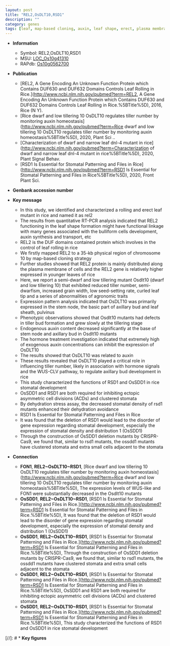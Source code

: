```yaml
---
layout: post
title: "REL2,OsDLT10,RSD1"
description: ""
category: genes
tags: [leaf, map-based cloning, auxin, leaf shape, erect, plasma membrane, leaf rolling, tillering, stem, development, grain, tiller, tiller number, grain width, node, cell division, stress, stomatal, stomata, stomatal development]
---
```


* **Information**  
    + Symbol: REL2,OsDLT10,RSD1  
    + MSU: [LOC_Os10g41310](http://rice.uga.edu/cgi-bin/ORF_infopage.cgi?orf=LOC_Os10g41310)  
    + RAPdb: [Os10g0562700](https://rapdb.dna.affrc.go.jp/locus/?name=Os10g0562700)  

* **Publication**  
    + [REL2, A Gene Encoding An Unknown Function Protein which Contains DUF630 and DUF632 Domains Controls Leaf Rolling in Rice.](http://www.ncbi.nlm.nih.gov/pubmed?term=REL2, A Gene Encoding An Unknown Function Protein which Contains DUF630 and DUF632 Domains Controls Leaf Rolling in Rice.%5BTitle%5D), 2016, Rice (N Y).
    + [Rice dwarf and low tillering 10 OsDLT10 regulates tiller number by monitoring auxin homeostasis](http://www.ncbi.nlm.nih.gov/pubmed?term=Rice dwarf and low tillering 10 OsDLT10 regulates tiller number by monitoring auxin homeostasis%5BTitle%5D), 2020, Plant Sci ..
    + [Characterization of dwarf and narrow leaf  dnl-4 mutant in rice](http://www.ncbi.nlm.nih.gov/pubmed?term=Characterization of dwarf and narrow leaf  dnl-4 mutant in rice%5BTitle%5D), 2020, Plant Signal Behav.
    + [RSD1 Is Essential for Stomatal Patterning and Files in Rice](http://www.ncbi.nlm.nih.gov/pubmed?term=RSD1 Is Essential for Stomatal Patterning and Files in Rice%5BTitle%5D), 2020, Front Plant Sci.

* **Genbank accession number**  

* **Key message**  
    + In this study, we identified and characterized a rolling and erect leaf mutant in rice and named it as rel2
    + The results from quantitative RT-PCR analysis indicated that REL2 functioning in the leaf shape formation might have functional linkage with many genes associated with the bulliform cells development, auxin synthesis and transport, etc
    + REL2 is the DUF domains contained protein which involves in the control of leaf rolling in rice
    + We firstly mapped REL2 to a 35-kb physical region of chromosome 10 by map-based cloning strategy
    + Further studies showed that REL2 protein is mainly distributed along the plasma membrane of cells and the REL2 gene is relatively higher expressed in younger leaves of rice
    + Here, we report a semi-dwarf and low tillering mutant Osdlt10 (dwarf and low tillering 10) that exhibited reduced tiller number, semi-dwarfism, increased grain width, low seed-setting rate, curled leaf tip and a series of abnormalities of agronomic traits
    + Expression pattern analysis indicated that OsDLT10 was primarily expressed in the stem node, the basic part of axillary bud and leaf sheath, pulvinus
    + Phenotypic observations showed that Osdlt10 mutants had defects in tiller bud formation and grew slowly at the tillering stage
    + Endogenous auxin content decreased significantly at the base of stem node and axillary bud in Osdlt10 mutants
    + The hormone treatment investigation indicated that extremely high of exogenous auxin concentrations can inhibit the expression of OsDLT10
    + The results showed that OsDLT10 was related to auxin
    + These results revealed that OsDLT10 played a critical role in influencing tiller number, likely in association with hormone signals and the WUS-CLV pathway, to regulate axillary bud development in rice
    + This study characterized the functions of RSD1 and OsSDD1 in rice stomatal development
    + OsSDD1 and RSD1 are both required for inhibiting ectopic asymmetric cell divisions (ACDs) and clustered stomata
    + By dehydration stress assay, the decreased stomatal density of rsd1 mutants enhanced their dehydration avoidance
    + RSD1 Is Essential for Stomatal Patterning and Files in Rice
    + It was found that the deletion of RSD1 would lead to the disorder of gene expression regarding stomatal development, especially the expression of stomatal density and distribution 1 (OsSDD1)
    + Through the construction of OsSDD1 deletion mutants by CRISPR-Cas9, we found that, similar to rsd1 mutants, the ossdd1 mutants have clustered stomata and extra small cells adjacent to the stomata

* **Connection**  
    + __FON1__, __REL2~OsDLT10~RSD1__, [Rice dwarf and low tillering 10 OsDLT10 regulates tiller number by monitoring auxin homeostasis](http://www.ncbi.nlm.nih.gov/pubmed?term=Rice dwarf and low tillering 10 OsDLT10 regulates tiller number by monitoring auxin homeostasis%5BTitle%5D),  The expression levels of WUS-like and FON1 were substantially decreased in the Osdlt10 mutants
    + __OsSDD1__, __REL2~OsDLT10~RSD1__, [RSD1 Is Essential for Stomatal Patterning and Files in Rice.](http://www.ncbi.nlm.nih.gov/pubmed?term=RSD1 Is Essential for Stomatal Patterning and Files in Rice.%5BTitle%5D),  It was found that the deletion of RSD1 would lead to the disorder of gene expression regarding stomatal development, especially the expression of stomatal density and distribution 1 (OsSDD1)
    + __OsSDD1__, __REL2~OsDLT10~RSD1__, [RSD1 Is Essential for Stomatal Patterning and Files in Rice.](http://www.ncbi.nlm.nih.gov/pubmed?term=RSD1 Is Essential for Stomatal Patterning and Files in Rice.%5BTitle%5D),  Through the construction of OsSDD1 deletion mutants by CRISPR-Cas9, we found that, similar to rsd1 mutants, the ossdd1 mutants have clustered stomata and extra small cells adjacent to the stomata
    + __OsSDD1__, __REL2~OsDLT10~RSD1__, [RSD1 Is Essential for Stomatal Patterning and Files in Rice.](http://www.ncbi.nlm.nih.gov/pubmed?term=RSD1 Is Essential for Stomatal Patterning and Files in Rice.%5BTitle%5D),  OsSDD1 and RSD1 are both required for inhibiting ectopic asymmetric cell divisions (ACDs) and clustered stomata
    + __OsSDD1__, __REL2~OsDLT10~RSD1__, [RSD1 Is Essential for Stomatal Patterning and Files in Rice.](http://www.ncbi.nlm.nih.gov/pubmed?term=RSD1 Is Essential for Stomatal Patterning and Files in Rice.%5BTitle%5D),  This study characterized the functions of RSD1 and OsSDD1 in rice stomatal development

[//]: # * **Key figures**  


